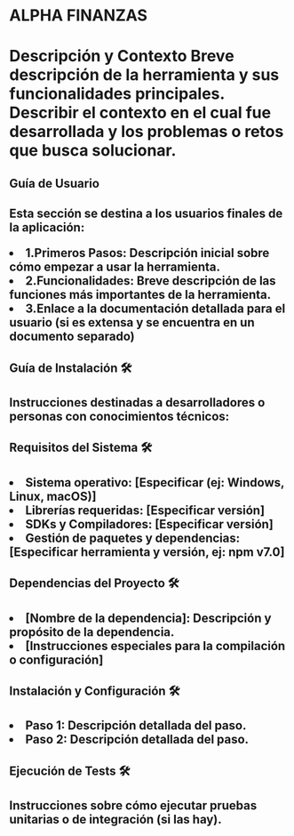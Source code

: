 <h1>ALPHA FINANZAS<h1>
  
<p>
  Descripción y Contexto
  Breve descripción de la herramienta y sus funcionalidades principales. Describir el contexto en el cual fue desarrollada y los problemas o retos que busca solucionar.
</p>

<h2>Guía de Usuario<h2>
  
<p>
  Esta sección se destina a los usuarios finales de la aplicación:
</p>

<li>1.Primeros Pasos: Descripción inicial sobre cómo empezar a usar la herramienta.</li>
<li>2.Funcionalidades: Breve descripción de las funciones más importantes de la herramienta.</li>
<li>3.Enlace a la documentación detallada para el usuario (si es extensa y se encuentra en un documento separado)</li>

<h2>Guía de Instalación 🛠️<h2> 
  
<p>
Instrucciones destinadas a desarrolladores o personas con conocimientos técnicos:
</p>

<h2>Requisitos del Sistema 🛠️<h2>

<li>Sistema operativo: [Especificar (ej: Windows, Linux, macOS)]</li>
<li>Librerías requeridas: [Especificar versión]</li>
<li>SDKs y Compiladores: [Especificar versión]</li>
<li>Gestión de paquetes y dependencias: [Especificar herramienta y versión, ej: npm v7.0]</li>

<h2>Dependencias del Proyecto 🛠️<h2>

<li>[Nombre de la dependencia]: Descripción y propósito de la dependencia.</li>
<li>[Instrucciones especiales para la compilación o configuración]</li>

<h2>Instalación y Configuración 🛠️<h2>

<li>Paso 1: Descripción detallada del paso.</li>
<li>Paso 2: Descripción detallada del paso.</li>

<h2>Ejecución de Tests 🛠️<h2> 

<p>
  Instrucciones sobre cómo ejecutar pruebas unitarias o de integración (si las hay).
</p>
